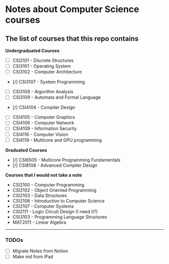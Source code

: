 # Notes about Computer Science courses

## The list of courses that this repo contains

**Undergraduated Courses**
- [ ] CSI2101 - Discrete Structures
- [ ] CSI3101 - Operating System
- [ ] CSI3102 - Computer Architecture
- [/] CSI3107 - System Programming
- [ ] CSI3108 - Algorithm Analysis
- [ ] CSI3109 - Automata and Formal Language
- [/] CSI4104 - Compiler Design
- [ ] CSI4105 - Computer Graphics
- [ ] CSI4106 - Computer Network
- [ ] CSI4109 - Information Security
- [ ] CSI4116 - Computer Vision
- [ ] CSI4119 - Multicore and GPU programming

**Graduated Courses**
- [/] CSI6505 - Multicore Programming Fundamentals
- [/] CSI8108 - Advanced Compiler Design

**Courses that I would not take a note**
- CSI2100 - Computer Programming
- CSI2102 - Object Oriented Programming
- CSI2103 - Data Structures
- CSI2106 - Introduction to Computer Science
- CSI2107 - Computer Systems
- CSI2111 - Logic Circuit Design (I need it?)
- CSI3103 - Programming Language Structures
- MAT2011 - Linear Algebra
---

### TODOs
- [ ] Migrate Notes from Notion
- [ ] Make md from iPad
